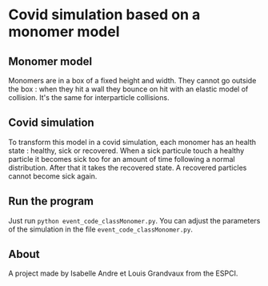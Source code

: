 # Covid simulation based on a monomer model

## Monomer model

Monomers are in a box of a fixed height and width. They cannot go outside the box : when they hit a wall they bounce on hit with an elastic model of collision. It's the same for interparticle collisions.

## Covid simulation

To transform this model in a covid simulation, each monomer has an health state : healthy, sick or recovered. When a sick particule touch a healthy particle it becomes sick too for an amount of time following a normal distribution. After that it takes the recovered state. A recovered particles cannot become sick again.

## Run the program

Just run `python event_code_classMonomer.py`.
You can adjust the parameters of the simulation in the file  `event_code_classMonomer.py`.

## About

A project made by Isabelle Andre et Louis Grandvaux from the ESPCI.
